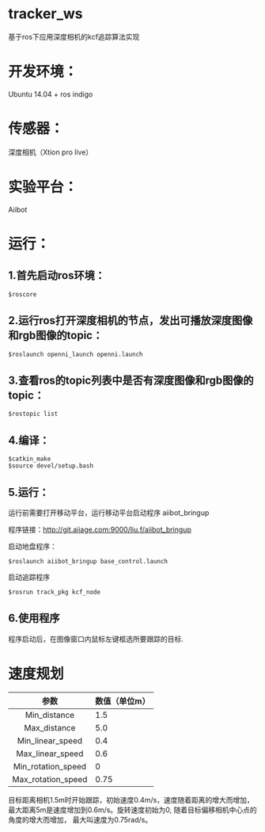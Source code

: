 # tracker_ws
基于ros下应用深度相机的kcf追踪算法实现

# 开发环境：

Ubuntu 14.04 + ros indigo

# 传感器：

深度相机（Xtion pro live）

# 实验平台：

Aiibot


# 运行：

## 1.首先启动ros环境：
```
$roscore
```
## 2.运行ros打开深度相机的节点，发出可播放深度图像和rgb图像的topic：
```
$roslaunch openni_launch openni.launch
```
## 3.查看ros的topic列表中是否有深度图像和rgb图像的topic：
```
$rostopic list
```
## 4.编译：
```
$catkin_make
$source devel/setup.bash
```
## 5.运行：

运行前需要打开移动平台，运行移动平台启动程序 aiibot_bringup

程序链接：http://git.aiiage.com:9000/liu.f/aiibot_bringup

启动地盘程序：
```
$roslaunch aiibot_bringup base_control.launch
```
启动追踪程序
```
$rosrun track_pkg kcf_node
```
## 6.使用程序

程序启动后，在图像窗口内鼠标左键框选所要跟踪的目标.

# 速度规划

|参数| 数值（单位m）|
|:----:| -------------|
|Min_distance | 1.5|
|Max_distance | 5.0|
|Min_linear_speed | 0.4|
|Max_linear_speed | 0.6|
|Min_rotation_speed | 0|
|Max_rotation_speed | 0.75|

目标距离相机1.5m时开始跟踪，初始速度0.4m/s，速度随着距离的增大而增加，
最大距离5m是速度增加到0.6m/s。旋转速度初始为0, 随着目标偏移相机中心点的角度的增大而增加，
最大叫速度为0.75rad/s。